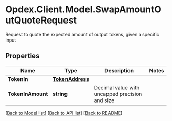 # Opdex.Client.Model.SwapAmountOutQuoteRequest
Request to quote the expected amount of output tokens, given a specific input

## Properties

Name | Type | Description | Notes
------------ | ------------- | ------------- | -------------
**TokenIn** | [**TokenAddress**](TokenAddress.md) |  | 
**TokenInAmount** | **string** | Decimal value with uncapped precision and size | 

[[Back to Model list]](../README.md#documentation-for-models) [[Back to API list]](../README.md#documentation-for-api-endpoints) [[Back to README]](../README.md)

